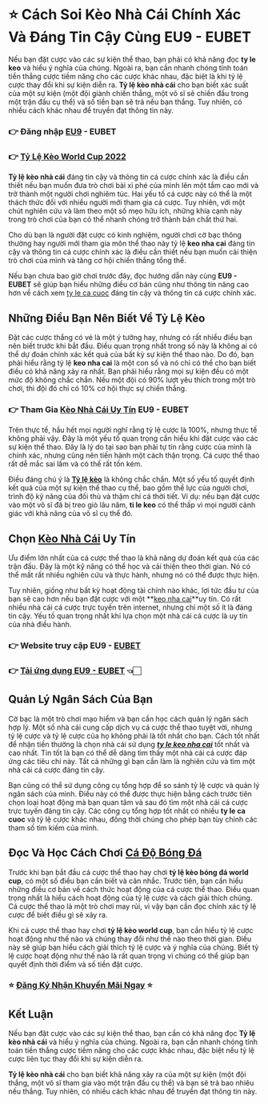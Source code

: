 # ⭐ Cách Soi Kèo Nhà Cái Chính Xác Và Đáng Tin Cậy Cùng EU9 - EUBET
 Nếu bạn đặt cược vào các sự kiện thể thao, bạn phải có khả năng đọc **ty le keo** và hiểu ý nghĩa của chúng. Ngoài ra, bạn cần nhanh chóng tính toán tiền thắng cược tiềm năng cho các cược khác nhau, đặc biệt là khi tỷ lệ cược thay đổi khi sự kiện diễn ra. **Tỷ lệ kèo nhà cái** cho bạn biết xác suất của một sự kiện (một đội giành chiến thắng, một võ sĩ sẽ chiến đấu trong một trận đấu cụ thể) và số tiền bạn sẽ trả nếu bạn thắng. Tuy nhiên, có nhiều cách khác nhau để truyền đạt thông tin này.

### 👉 **Đăng nhập [EU9](https://eubetvn.com/) - EUBET**

### 👉 **[Tỷ Lệ Kèo World Cup 2022](https://eubetvn.com/ty-le-keo-nha-cai-bong-da)**

 **Tỷ lệ kèo nhà cái** đáng tin cậy và thông tin cá cược chính xác là điều cần thiết nếu bạn muốn đưa trò chơi bài xì phé của mình lên một tầm cao mới và trở thành một người chơi nghiêm túc. Hai yếu tố cá cược này có thể là một thách thức đối với nhiều người mới tham gia cá cược. Tuy nhiên, với một chút nghiên cứu và làm theo một số mẹo hữu ích, những khía cạnh này trong trò chơi của bạn có thể nhanh chóng trở thành bản chất thứ hai.

 Cho dù bạn là người đặt cược có kinh nghiệm, người chơi cờ bạc thông thường hay người mới tham gia môn thể thao này tỷ lệ **keo nha cai** đáng tin cậy và thông tin cá cược chính xác là điều cần thiết nếu bạn muốn cải thiện trò chơi của mình và tăng cơ hội chiến thắng tổng thể.

 Nếu bạn chưa bao giờ chơi trước đây, đọc hướng dẫn này cùng **EU9 - EUBET** sẽ giúp bạn hiểu những điều cơ bản cũng như thông tin nâng cao hơn về cách xem [ty le ca cuoc](https://eubetvn.com/ty-le-keo-nha-cai-bong-da) đáng tin cậy và thông tin cá cược chính xác.

## Những Điều Bạn Nên Biết Về **Tỷ Lệ Kèo**

 Đặt các cược thắng có vẻ là một ý tưởng hay, nhưng có rất nhiều điều bạn nên biết trước khi bắt đầu. Điều quan trọng nhất trong số này là không ai có thể dự đoán chính xác kết quả của bất kỳ sự kiện thể thao nào. Do đó, bạn phải hiểu rằng tỷ lệ **keo nha cai** là một con số và nó chỉ có thể cho bạn biết điều có khả năng xảy ra nhất. Bạn phải hiểu rằng mọi sự kiện đều có một mức độ không chắc chắn. Nếu một đội có 90% lượt yêu thích trong một trò chơi, thì đội đó chỉ có 10% cơ hội thực sự chiến thắng.

### 👉 **Tham Gia [Kèo Nhà Cái Uy Tín](https://eubetvn.com/ty-le-keo-nha-cai-bong-da) EU9 - EUBET**


 Trên thực tế, hầu hết mọi người nghĩ rằng tỷ lệ cược là 100%, nhưng thực tế không phải vậy. Đây là một yếu tố quan trọng cần hiểu khi đặt cược vào các sự kiện thể thao. Đây là lý do tại sao bạn phải tự tin rằng cược của mình là chính xác, nhưng cũng nên tiến hành một cách thận trọng. Cá cược thể thao rất dễ mắc sai lầm và có thể rất tốn kém.

 Điều đáng chú ý là **[Tỷ lệ kèo](https://eubetvn.com/ty-le-keo-nha-cai-bong-da)** là không chắc chắn. Một số yếu tố quyết định kết quả của một sự kiện thể thao cụ thể, bao gồm thể lực của người chơi, trình độ kỹ năng của đối thủ và thậm chí cả thời tiết. Ví dụ: nếu bạn đặt cược vào một võ sĩ đã bị treo giò lâu năm, **ti le keo** có thể thấp vì mọi người cảnh giác với khả năng của võ sĩ cụ thể đó.

## Chọn **[Kèo Nhà Cái](https://eubetvn.com/ty-le-keo-nha-cai-bong-da) Uy Tín**

 Ưu điểm lớn nhất của cá cược thể thao là khả năng dự đoán kết quả của các trận đấu. Đây là một kỹ năng có thể học và cải thiện theo thời gian. Nó có thể mất rất nhiều nghiên cứu và thực hành, nhưng nó có thể được thực hiện.

 Tuy nhiên, giống như bất kỳ hoạt động tài chính nào khác, lợi tức đầu tư của bạn sẽ cao hơn nếu bạn đặt cược với một **[keo nha cai](https://eubetvn.com/ty-le-keo-nha-cai-bong-da)**uy tín. Có rất nhiều nhà cái cá cược trực tuyến trên internet, nhưng chỉ một số ít là đáng tin cậy. Yếu tố quan trọng nhất khi lựa chọn một nhà cái cá cược là uy tín của nhà điều hành.


### 👉 **Website truy cập EU9 - [EUBET](https://eubetvn.com/)**

### 👉 **[Tải ứng dụng EU9 - EUBET](https://eubetvn.com/)** 👈🏻

## Quản Lý Ngân Sách Của Bạn

 Cờ bạc là một trò chơi mạo hiểm và bạn cần học cách quản lý ngân sách hợp lý. Một số nhà cái cung cấp dịch vụ cá cược thể thao tuyệt vời, nhưng tỷ lệ cược và tỷ lệ cược của họ không phải là tốt nhất cho bạn. Cách tốt nhất để nhận tiền thưởng là chọn nhà cái sử dụng ***[ty le keo nha cai](https://eubetvn.com/ty-le-keo-nha-cai-bong-da)*** tốt nhất và cao nhất. Tin tốt là bạn có thể dễ dàng tìm thấy một nhà cái cá cược đáp ứng các tiêu chí này. Tất cả những gì bạn cần làm là nghiên cứu và tìm một nhà cái cá cược đáng tin cậy.

 Bạn cũng có thể sử dụng công cụ tổng hợp để so sánh tỷ lệ cược và quản lý ngân sách của mình. Điều này có thể được thực hiện bằng cách trước tiên chọn loại hoạt động mà bạn quan tâm và sau đó tìm một nhà cái cá cược trực tuyến đáng tin cậy. Các công cụ tổng hợp tốt nhất có nhiều **ty le ca cuoc** và tỷ lệ cược khác nhau, đồng thời chúng cho phép bạn tùy chỉnh các tham số tìm kiếm của mình.

## Đọc Và Học Cách Chơi **[Cá Độ Bóng Đá](https://eubetvn.com/ty-le-keo-nha-cai-bong-da)**

 Trước khi bạn bắt đầu cá cược thể thao hay chơi **tỷ lệ kèo bóng đá world cup**, có một số điều bạn cần biết và cân nhắc. Trước tiên, bạn cần hiểu những điều cơ bản về cách thức hoạt động của cá cược thể thao. Điều quan trọng nhất là hiểu cách hoạt động của tỷ lệ cược và cách giải thích chúng. Cá cược thể thao là một trò chơi may rủi, vì vậy bạn cần đọc chính xác tỷ lệ cược để biết điều gì sẽ xảy ra.

 Khi cá cược thể thao hay chơi **tỷ lệ kèo world cup**, bạn cần hiểu tỷ lệ cược hoạt động như thế nào và chúng thay đổi như thế nào theo thời gian. Điều này sẽ giúp bạn hiểu cách giải thích tỷ lệ cược và ý nghĩa của chúng. Biết tỷ lệ cược hoạt động như thế nào là rất quan trọng vì chúng có thể giúp bạn quyết định thời điểm và số tiền đặt cược.


### ⭐ **[Đăng Ký Nhận Khuyến Mãi Ngay](https://cutt.ly/LGQMomh)** ⭐


## **Kết Luận**

 Nếu bạn đặt cược vào các sự kiện thể thao, bạn cần có khả năng đọc **Tỷ lệ kèo nhà cái** và hiểu ý nghĩa của chúng. Ngoài ra, bạn cần nhanh chóng tính toán tiền thắng cược tiềm năng cho các cược khác nhau, đặc biệt nếu tỷ lệ cược liên tục thay đổi khi sự kiện diễn ra.

 **Tỷ lệ kèo nhà cái** cho bạn biết khả năng xảy ra của một sự kiện (một đội thắng, một võ sĩ tham gia vào một trận đấu cụ thể) và bạn sẽ trả bao nhiêu nếu thắng. Tuy nhiên, có nhiều cách khác nhau để truyền đạt thông tin này.
